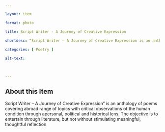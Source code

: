 ```yaml
--- 

layout: item 

format: photo 

title: Script Writer - A Journey of Creative Expression

shortdesc: “Script Writer – A Journey of Creative Expression is an anthology of poems covering a broad range of topics with critical observations of the human condition.”
 
categories: [ Poetry ]

alt-text:  

 

--- 
```


## About this Item 

Script Writer – A Journey of Creative Expression” is an anthology of poems covering abroad range of topics with critical observations of the human condition through apersonal, political and historical lens. The objective is to entertain through literature, but not without stimulating meaningful, thoughtful reflection.
